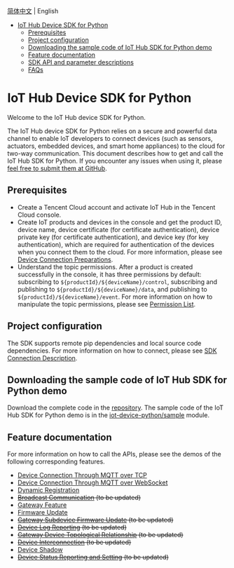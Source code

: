 [简体中文](../../../hub) | English   

* [IoT Hub Device SDK for Python](#IoT-Hub-Device-SDK-for-Python)
  * [Prerequisites](#Prerequisites)
  * [Project configuration](#Project-configuration)
  * [Downloading the sample code of IoT Hub SDK for Python demo](#Downloading-the-sample-code-of-IoT-Hub-SDK-for-Python-demo)
  * [Feature documentation](#Feature-documentation)
  * [SDK API and parameter descriptions](#SDK-API-and-parameter-descriptions)
  * [FAQs](#FAQs)

# IoT Hub Device SDK for Python
Welcome to the IoT Hub device SDK for Python.

The IoT Hub device SDK for Python relies on a secure and powerful data channel to enable IoT developers to connect devices (such as sensors, actuators, embedded devices, and smart home appliances) to the cloud for two-way communication. This document describes how to get and call the IoT Hub SDK for Python. If you encounter any issues when using it, please [feel free to submit them at GitHub](https://github.com/tencentyun/iot-device-python/issues/new).

## Prerequisites
* Create a Tencent Cloud account and activate IoT Hub in the Tencent Cloud console.
* Create IoT products and devices in the console and get the product ID, device name, device certificate (for certificate authentication), device private key (for certificate authentication), and device key (for key authentication), which are required for authentication of the devices when you connect them to the cloud. For more information, please see [Device Connection Preparations](https://cloud.tencent.com/document/product/634/14442).
* Understand the topic permissions. After a product is created successfully in the console, it has three permissions by default: subscribing to `${productId}/${deviceName}/control`, subscribing and publishing to `${productId}/${deviceName}/data`, and publishing to `${productId}/${deviceName}/event`. For more information on how to manipulate the topic permissions, please see [Permission List](https://cloud.tencent.com/document/product/634/14444).

## Project configuration

The SDK supports remote pip dependencies and local source code dependencies. For more information on how to connect, please see [SDK Connection Description](doc/SDK-Connection-Description.md).

## Downloading the sample code of IoT Hub SDK for Python demo
Download the complete code in the [repository](../../../). The sample code of the IoT Hub SDK for Python demo is in the [iot-device-python/sample](../../../tree/master/sample) module.


## Feature documentation
For more information on how to call the APIs, please see the demos of the following corresponding features.

* [Device Connection Through MQTT over TCP](doc/Device-Connection-Through-MQTT-over-TCP.md)
* [Device Connection Through MQTT over WebSocket](doc/Device-Connection-Through-MQTT-over-WebSocket.md)
* [Dynamic Registration](doc/Dynamic-Registration.md)
* ~~[Broadcast Communication](doc/Broadcast-Communication.md) (to be updated)~~
* [Gateway Feature](doc/Gateway-Feature.md)
* [Firmware Update](doc/Firmware-Update.md)
* ~~[Gateway Subdevice Firmware Update](doc/Gateway-Subdevice-Firmware-Update.md) (to be updated)~~
* ~~[Device Log Reporting](doc/Device-Log-Reporting.md) (to be updated)~~
* ~~[Gateway Device Topological Relationship](doc/Gateway-Device-Topological-Relationship.md) (to be updated)~~
* ~~[Device Interconnection](doc/Device-Interconnection.md) (to be updated)~~
* [Device Shadow](doc/Device-Shadow.md)
* ~~[Device Status Reporting and Setting](doc/Device-Status-Reporting-and-Setting.md) (to be updated)~~